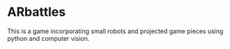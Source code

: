 # ARbattles

This is a game incorporating small robots and projected game pieces using python and computer vision.
